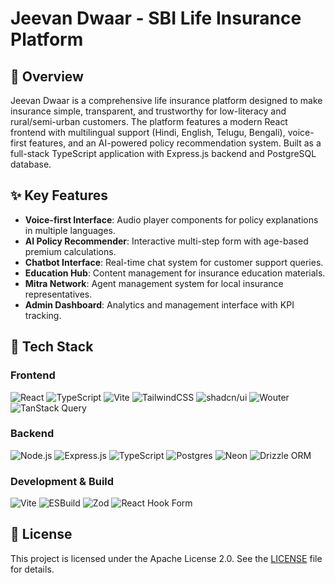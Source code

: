 # Jeevan Dwaar - SBI Life Insurance Platform

## 🌟 Overview

Jeevan Dwaar is a comprehensive life insurance platform designed to make insurance simple, transparent, and trustworthy for low-literacy and rural/semi-urban customers. The platform features a modern React frontend with multilingual support (Hindi, English, Telugu, Bengali), voice-first features, and an AI-powered policy recommendation system. Built as a full-stack TypeScript application with Express.js backend and PostgreSQL database.

## ✨ Key Features

- **Voice-first Interface**: Audio player components for policy explanations in multiple languages.
- **AI Policy Recommender**: Interactive multi-step form with age-based premium calculations.
- **Chatbot Interface**: Real-time chat system for customer support queries.
- **Education Hub**: Content management for insurance education materials.
- **Mitra Network**: Agent management system for local insurance representatives.
- **Admin Dashboard**: Analytics and management interface with KPI tracking.

## 🚀 Tech Stack

### Frontend

![React](https://img.shields.io/badge/react-%2320232a.svg?style=for-the-badge&logo=react&logoColor=%2361DAFB)
![TypeScript](https://img.shields.io/badge/typescript-%23007ACC.svg?style=for-the-badge&logo=typescript&logoColor=white)
![Vite](https://img.shields.io/badge/vite-%23646CFF.svg?style=for-the-badge&logo=vite&logoColor=white)
![TailwindCSS](https://img.shields.io/badge/tailwindcss-%2338B2AC.svg?style=for-the-badge&logo=tailwind-css&logoColor=white)
![shadcn/ui](https://img.shields.io/badge/shadcn%2Fui-000000.svg?style=for-the-badge&logo=shadcn-ui&logoColor=white)
![Wouter](https://img.shields.io/badge/wouter-000000.svg?style=for-the-badge&logo=wouter&logoColor=white)
![TanStack Query](https://img.shields.io/badge/tanstack%20query-FF4154.svg?style=for-the-badge&logo=tanstack&logoColor=white)

### Backend

![Node.js](https://img.shields.io/badge/node.js-339933.svg?style=for-the-badge&logo=nodedotjs&logoColor=white)
![Express.js](https://img.shields.io/badge/express.js-%23404d59.svg?style=for-the-badge&logo=express&logoColor=white)
![TypeScript](https://img.shields.io/badge/typescript-%23007ACC.svg?style=for-the-badge&logo=typescript&logoColor=white)
![Postgres](https://img.shields.io/badge/postgres-%23316192.svg?style=for-the-badge&logo=postgresql&logoColor=white)
![Neon](https://img.shields.io/badge/neon-000000.svg?style=for-the-badge&logo=neon&logoColor=white)
![Drizzle ORM](https://img.shields.io/badge/drizzle%20orm-C5F74F.svg?style=for-the-badge&logo=drizzle&logoColor=black)

### Development & Build

![Vite](https://img.shields.io/badge/vite-%23646CFF.svg?style=for-the-badge&logo=vite&logoColor=white)
![ESBuild](https://img.shields.io/badge/esbuild-%23FFCF00.svg?style=for-the-badge&logo=esbuild&logoColor=black)
![Zod](https://img.shields.io/badge/zod-3E67B1.svg?style=for-the-badge&logo=zod&logoColor=white)
![React Hook Form](https://img.shields.io/badge/react%20hook%20form-%23EC5990.svg?style=for-the-badge&logo=reacthookform&logoColor=white)


## 📝 License

This project is licensed under the Apache License 2.0. See the [LICENSE](LICENSE) file for details.